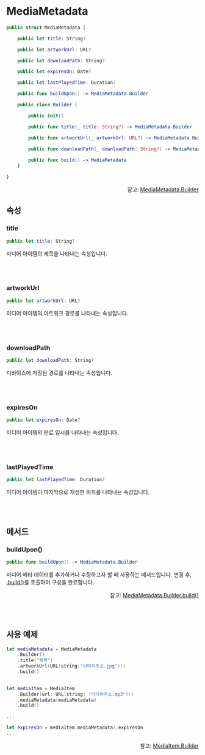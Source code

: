 # MediaMetadata

```swift
public struct MediaMetadata {

    public let title: String?

    public let artworkUrl: URL?

    public let downloadPath: String?

    public let expiresOn: Date?

    public let lastPlayedTime: Duration?

    public func buildUpon() -> MediaMetadata.Builder

    public class Builder {

        public init()

        public func title(_ title: String?) -> MediaMetadata.Builder

        public func artworkUrl(_ artworkUrl: URL?) -> MediaMetadata.Builder

        public func downloadPath(_ downloadPath: String?) -> MediaMetadata.Builder
        
        public func build() -> MediaMetadata
    }

}
```

<div align="right">
참고: <a href="../../class/media-metadata-builder/home.md">MediaMetadata.Builder</a>
</div>

## 속성

### title
```swift
public let title: String?
```
미디어 아이템의 제목을 나타내는 속성입니다.

<br><br>
### artworkUrl
```swift
public let artworkUrl: URL?
```
미디어 아이템의 아트워크 경로를 나타내는 속성입니다.

<br><br>
### downloadPath
```swift
public let downloadPath: String?
```
디바이스에 저장된 경로를 나타내는 속성입니다.

<br><br>
### expiresOn
```swift
public let expiresOn: Date?
```
미디어 아이템의 만료 일시를 나타내는 속성입니다.

<br><br>
### lastPlayedTime
```swift
public let lastPlayedTime: Duration?
```
미디어 아이템이 마지막으로 재생한 위치를 나타내는 속성입니다.

<br><br>
## 메서드

### buildUpon()
```swift
public func buildUpon() -> MediaMetadata.Builder
```
미디어 메타 데이터를 추가하거나 수정하고자 할 때 사용하는 메서드입니다. 변경 후, [.build()](../../class/media-metadata-builder/home.md#build)를 호출하여 구성을 완료합니다.
<div align="right">
참고: <a href="../../class/media-metadata-builder/home.md#build">MediaMetadata.Builder.build()</a>
</div>

<br><br>
## 사용 예제
```swift
let mediaMetadata = MediaMetadata
    .Builder()
    .title("제목")
    .artworkUrl(URL(string:"이미지주소.jpg")!)
    .build()
    

let mediaItem = MediaItem
    .Builder(url: URL(string: "미디어주소.mp3")!)
    .mediaMetadata(mediaMetadata)
    .build()

...

let expiresOn = mediaItem.mediaMetadata?.expiresOn
...
```

<div align="right">
참고: <a href="../../class/media-item-builder/home.md">MediaItem.Builder</a>
</div>
